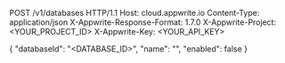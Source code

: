 POST /v1/databases HTTP/1.1
Host: cloud.appwrite.io
Content-Type: application/json
X-Appwrite-Response-Format: 1.7.0
X-Appwrite-Project: <YOUR_PROJECT_ID>
X-Appwrite-Key: <YOUR_API_KEY>

{
  "databaseId": "<DATABASE_ID>",
  "name": "<NAME>",
  "enabled": false
}
